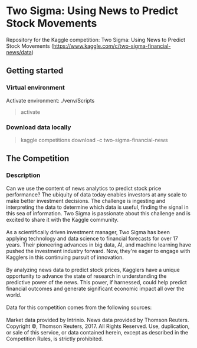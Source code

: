 # Two Sigma: Using News to Predict Stock Movements
Repository for the Kaggle competition: Two Sigma: Using News to Predict Stock Movements (https://www.kaggle.com/c/two-sigma-financial-news/data)

## Getting started 

### Virtual environment 
Activate environment: ./venv/Scripts 
> activate 

### Download data locally 
> kaggle competitions download -c two-sigma-financial-news

## The Competition

### Description
Can we use the content of news analytics to predict stock price performance? The ubiquity of data today enables investors at any scale to make better investment decisions. The challenge is ingesting and interpreting the data to determine which data is useful, finding the signal in this sea of information. Two Sigma is passionate about this challenge and is excited to share it with the Kaggle community.
<br><br>
As a scientifically driven investment manager, Two Sigma has been applying technology and data science to financial forecasts for over 17 years. Their pioneering advances in big data, AI, and machine learning have pushed the investment industry forward. Now, they're eager to engage with Kagglers in this continuing pursuit of innovation.
<br><br>
By analyzing news data to predict stock prices, Kagglers have a unique opportunity to advance the state of research in understanding the predictive power of the news. This power, if harnessed, could help predict financial outcomes and generate significant economic impact all over the world.
<br><br>
Data for this competition comes from the following sources:
<br><br>
Market data provided by Intrinio.
News data provided by Thomson Reuters. Copyright ©, Thomson Reuters, 2017. All Rights Reserved. Use, duplication, or sale of this service, or data contained herein, except as described in the Competition Rules, is strictly prohibited.
